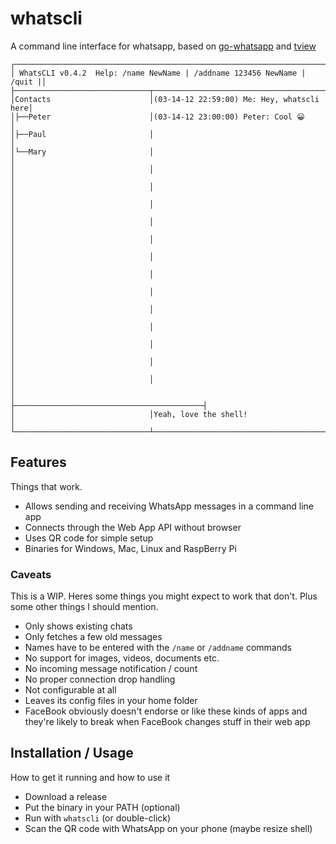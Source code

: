 # whatscli

A command line interface for whatsapp, based on [go-whatsapp](https://github.com/Rhymen/go-whatsapp) and [tview](https://github.com/rivo/tview)

```
┌─────────────────────────────────────────────────────────────────────────┐
│ WhatsCLI v0.4.2  Help: /name NewName | /addname 123456 NewName | /quit |│
├──────────────────────────────┬──────────────────────────────────────────┤
│Contacts                      │(03-14-12 22:59:00) Me: Hey, whatscli here│
│├──Peter                      │(03-14-12 23:00:00) Peter: Cool 😀        │
│├──Paul                       │                                          │
│└──Mary                       │                                          │
│                              │                                          │
│                              │                                          │
│                              │                                          │
│                              │                                          │
│                              │                                          │
│                              │                                          │
│                              │                                          │
│                              │                                          │
│                              │                                          │
│                              │                                          │
│                              │                                          │
│                              │                                          │
│                              │                                          │
│                              ├──────────────────────────────────────────┤
│                              │Yeah, love the shell!                     │
└──────────────────────────────┴──────────────────────────────────────────┘
```

## Features

Things that work.

- Allows sending and receiving WhatsApp messages in a command line app
- Connects through the Web App API without browser
- Uses QR code for simple setup
- Binaries for Windows, Mac, Linux and RaspBerry Pi

### Caveats

This is a WIP. Heres some things you might expect to work that don't. Plus some other things I should mention.

- Only shows existing chats
- Only fetches a few old messages
- Names have to be entered with the `/name` or `/addname` commands
- No support for images, videos, documents etc.
- No incoming message notification / count
- No proper connection drop handling
- Not configurable at all
- Leaves its config files in your home folder
- FaceBook obviously doesn't endorse or like these kinds of apps and they're likely to break when FaceBook changes stuff in their web app

## Installation / Usage

How to get it running and how to use it

- Download a release
- Put the binary in your PATH (optional)
- Run with `whatscli` (or double-click)
- Scan the QR code with WhatsApp on your phone (maybe resize shell)

